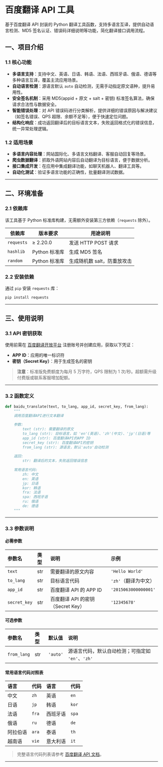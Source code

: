 # 百度翻译 API 工具

基于百度翻译 API 封装的 Python 翻译工具函数，支持多语言互译，提供自动语言检测、MD5 签名认证、错误码详细说明等功能，简化翻译接口调用流程。

## 一、项目介绍

### 1.1 核心功能

- **多语言支持**：支持中文、英语、日语、韩语、法语、西班牙语、俄语、德语等多种语言互译，覆盖主流应用场景。
- **自动语言检测**：源语言默认 `auto` 自动检测，无需手动指定原文语种，提升易用性。
- **安全签名机制**：采用 MD5(appid + 原文 + salt + 密钥) 标准签名算法，确保请求合法性与数据安全。
- **智能错误处理**：对 API 错误码进行分类解析，提供详细的错误原因与解决建议（如签名错误、QPS 超限、余额不足等），便于快速定位问题。
- **结构化响应**：成功返回翻译后的目标语言文本，失败返回格式化的错误信息，统一异常处理逻辑。

### 1.2 适用场景

- **多语言内容处理**：网站国际化、多语言文档翻译、客服自动回复等场景。
- **爬虫数据翻译**：抓取外语网站内容后自动翻译为目标语言，便于数据分析。
- **接口集成开发**：在应用中集成翻译功能，如聊天机器人、翻译工具等。
- **自动化测试**：验证多语言功能的正确性，批量翻译测试数据。

---

## 二、环境准备

### 2.1 依赖库

该工具基于 Python 标准库构建，无需额外安装第三方依赖（`requests` 除外）。

| 依赖库     | 版本要求         | 用途说明                     |
| ---------- | ---------------- | ---------------------------- |
| `requests` | ≥ 2.20.0         | 发送 HTTP POST 请求          |
| `hashlib`  | Python 标准库    | 生成 MD5 签名                |
| `random`   | Python 标准库    | 生成随机数 salt，防重放攻击  |

### 2.2 安装依赖

通过 `pip` 安装 `requests` 库：

```bash
pip install requests
```

---

## 三、使用说明

### 3.1 API 密钥获取

使用前需在 [百度翻译开放平台](https://fanyi-api.baidu.com/) 注册账号并创建应用，获取以下凭证：

- **APP ID**：应用的唯一标识符
- **密钥（Secret Key）**：用于生成签名的密钥

> **注意**：标准版免费额度为每月 5 万字符，QPS 限制为 1 次/秒。超额需升级付费版或联系客服增加配额。

---

### 3.2 函数定义

```python
def baidu_translate(text, to_lang, app_id, secret_key, from_lang):
    """
    调用百度翻译API进行文本翻译
    
    参数:
        text (str): 需要翻译的原文
        to_lang (str): 目标语言，如 'en'(英语)、'zh'(中文)、'jp'(日语)等
        app_id (str): 百度翻译API的APP ID
        secret_key (str): 百度翻译API的密钥
        from_lang (str): 源语言，默认'auto'自动检测
    
    返回:
        str: 翻译后的文本，失败返回错误信息
    
    常用语言代码:
        zh: 中文
        en: 英语
        jp: 日语
        kor: 韩语
        fra: 法语
        spa: 西班牙语
        ru: 俄语
        de: 德语
    """
```

---

### 3.3 参数说明

#### 必需参数

| 参数名       | 类型 | 说明                           | 示例                       |
| :----------- | :--- | :----------------------------- | :------------------------- |
| `text`       | str  | 需要翻译的原文内容             | `'Hello World'`            |
| `to_lang`    | str  | 目标语言代码                   | `'zh'`（翻译为中文）       |
| `app_id`     | str  | 百度翻译 API 的 APP ID         | `'2015063000000001'`       |
| `secret_key` | str  | 百度翻译 API 的密钥（Secret Key） | `'12345678'`               |

#### 可选参数

| 参数名      | 类型 | 默认值 | 说明                                           |
| :---------- | :--- | :----- | :--------------------------------------------- |
| `from_lang` | str  | `'auto'` | 源语言代码，默认自动检测；可指定如 `'en'`、`'zh'` |

#### 常用语言代码对照表

| 语言       | 代码    | 语言       | 代码  |
| :--------- | :------ | :--------- | :---- |
| 中文       | `zh`    | 英语       | `en`  |
| 日语       | `jp`    | 韩语       | `kor` |
| 法语       | `fra`   | 西班牙语   | `spa` |
| 俄语       | `ru`    | 德语       | `de`  |
| 阿拉伯语   | `ara`   | 泰语       | `th`  |
| 越南语     | `vie`   | 意大利语   | `it`  |

> 完整语言代码列表请参考 [百度翻译 API 文档](https://fanyi-api.baidu.com/doc/21)。

---